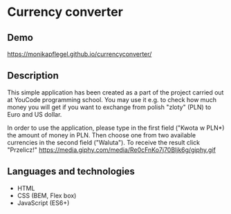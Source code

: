 # Currency converter
## Demo
https://monikapflegel.github.io/currencyconverter/
## Description
This simple application has been created as a part of the project carried out at YouCode programming school.
You may use it e.g. to check how much money you will get if you want to exchange from polish "zloty" (PLN) to Euro and US dollar.

In order to use the application, please type in the first field ("Kwota w PLN*) the amount of money in PLN.
Then choose one from two available currencies in the second field ("Waluta"). To receive the result click "Przelicz!" 
https://media.giphy.com/media/Re0cFnKo7j70Bljk6g/giphy.gif

## Languages and technologies
- HTML 
- CSS (BEM, Flex box)
- JavaScript (ES6+)
